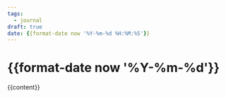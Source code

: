 ```yaml
---
tags:
  - journal
draft: true
date: {{format-date now '%Y-%m-%d %H:%M:%S'}}
---
```


# {{format-date now '%Y-%m-%d'}}

{{content}}
